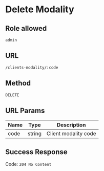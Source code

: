 # Delete Modality

## Role allowed
`admin`

## URL
`/clients-modality/:code`

## Method
`DELETE`

## URL Params
| Name | Type | Description |
| --- | --- | --- |
| code | string | Client modality code |

## Success Response
Code: `204 No Content`